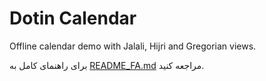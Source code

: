 # Dotin Calendar

Offline calendar demo with Jalali, Hijri and Gregorian views.

برای راهنمای کامل به [README_FA.md](README_FA.md) مراجعه کنید.
